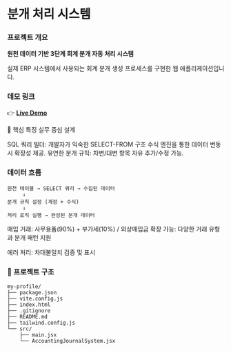 # 분개 처리 시스템


### 프로젝트 개요

 **원천 데이터 기반 3단계 회계 분개 자동 처리 시스템**

실제 ERP 시스템에서 사용되는 회계 분개 생성 프로세스를 구현한 웹 애플리케이션입니다.

### 데모 링크
👉 **[Live Demo](https://greenseaKona.github.io/my-profile)**

🚀 핵심 특징
실무 중심 설계

SQL 쿼리 빌더: 개발자가 익숙한 SELECT-FROM 구조
수식 엔진을 통한 데이터 변동시 확장성 제공.
유연한 분개 규칙: 차변/대변 항목 자유 추가/수정 가능.

### 데이터 흐름
```
원천 테이블 → SELECT 쿼리 → 수집된 데이터
     ↓
분개 규칙 설정 (계정 + 수식)
     ↓
처리 로직 실행 → 완성된 분개 데이터
```

매입 거래: 사무용품(90%) + 부가세(10%) / 외상매입금
확장 가능: 다양한 거래 유형과 분개 패턴 지원


에러 처리: 차대불일치 검증 및 표시


### 📂 프로젝트 구조
```
my-profile/
├── package.json
├── vite.config.js
├── index.html
├── .gitignore
├── README.md
├── tailwind.config.js
└── src/
    ├── main.jsx
    └── AccountingJournalSystem.jsx
```